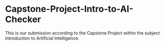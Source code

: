 # Capstone-Project-Intro-to-AI-Checker
This is our submission according to the Capstone Project within the subject Introduction to Artificial Intelligence.
